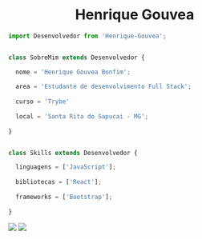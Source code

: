 <h1 align="center"> Henrique Gouvea  </h1>

```js
import Desenvolvedor from 'Henrique-Gouvea';


class SobreMim extends Desenvolvedor {

  nome = 'Henrique Gouvea Bonfim';
 
  area = 'Estudante de desenvolvimento Full Stack';
  
  curso = 'Trybe'
  
  local = 'Santa Rita do Sapucai - MG';
  
}


class Skills extends Desenvolvedor {

  linguagens = ['JavaScript'];
  
  bibliotecas = ['React'];
  
  frameworks = ['Bootstrap'];
  
}
```

<p align="left">
  <a href="#" alt="Gmail">
  <img src="https://img.shields.io/badge/-Gmail-FF0000?style=flat-square&labelColor=FF0000&logo=gmail&logoColor=white&link=henrque.bonfim2@gmail.com" /></a>

  <a href="#" alt="Linkedin">
  <img src="https://img.shields.io/badge/-Linkedin-0e76a8?style=flat-square&logo=Linkedin&logoColor=white&link=https://www.linkedin.com/in/henrique-g0uvea/" /></a>

</p>  
